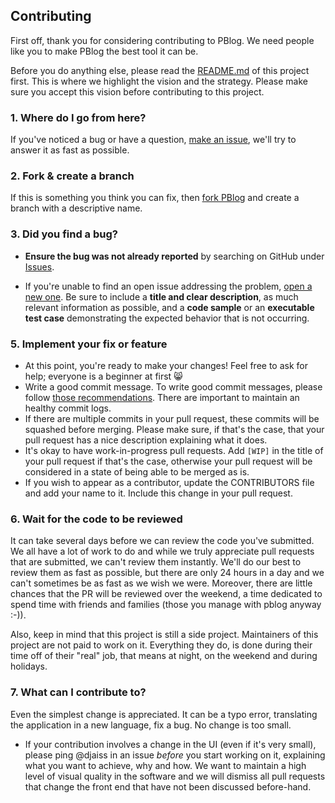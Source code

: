## Contributing

First off, thank you for considering contributing to PBlog. We need people like
you to make PBlog the best tool it can be.

Before you do anything else, please read the [README.md](README.md) of this project first.
This is where we highlight the vision and the strategy. Please make sure you
accept this vision before contributing to this project.


### 1. Where do I go from here?

If you've noticed a bug or have a question, [make an issue](https://github.com/amintado/pblog/issues/new),
we'll try to answer it as fast as possible.

### 2. Fork & create a branch

If this is something you think you can fix, then
[fork PBlog](https://help.github.com/articles/fork-a-repo)
and create a branch with a descriptive name.

### 3. Did you find a bug?

* **Ensure the bug was not already reported** by searching on GitHub under
[Issues](https://github.com/amintado/pblog/issues).

* If you're unable to find an open issue addressing the problem,
[open a new one](https://github.com/amintado/pblog/issues/new).
Be sure to include a **title and clear description**, as much relevant
information as possible, and a **code sample** or an **executable test case**
demonstrating the expected behavior that is not occurring.

### 5. Implement your fix or feature

* At this point, you're ready to make your changes! Feel free to ask for help;
everyone is a beginner at first :smile_cat:
* Write a good commit message. To write good commit messages, please follow
[those recommendations](http://tbaggery.com/2008/04/19/a-note-about-git-commit-messages.html).
There are important to maintain an healthy commit logs.
* If there are multiple commits in your pull request, these commits will be
squashed before merging. Please make sure, if that's the case, that your pull
request has a nice description explaining what it does.
* It's okay to have work-in-progress pull requests. Add `[WIP]` in the title of
your pull request if that's the case, otherwise your pull request will be
considered in a state of being able to be merged as is.
* If you wish to appear as a contributor, update the CONTRIBUTORS file and
add your name to it. Include this change in your pull request.

### 6. Wait for the code to be reviewed

It can take several days before we can review the code you've submitted. We
all have a lot of work to do and while we truly appreciate pull requests that
are submitted, we can't review them instantly. We'll do our best to review
them as fast as possible, but there are only 24 hours in a day and we can't
sometimes be as fast as we wish we were. Moreover, there are little chances that
the PR will be reviewed over the weekend, a time dedicated to spend time with
friends and families (those you manage with pblog anyway :-)).

Also, keep in mind that this project is still a side project. Maintainers of
this project are not paid to work on it. Everything they do, is done during
their time off of their "real" job, that means at night, on the weekend and
during holidays.

### 7. What can I contribute to?

Even the simplest change is appreciated. It can be a typo error, translating the
application in a new language, fix a bug. No change is too small.

* If your contribution involves a change in the UI (even if it's very small),
please ping @djaiss in an issue *before* you start working on it, explaining
what you want to achieve, why and how. We want to maintain a high level of
visual quality in the software and we will dismiss all pull requests that change
the front end that have not been discussed before-hand.
